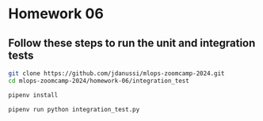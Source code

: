 # Homework 06

## Follow these steps to run the unit and integration tests

```bash
git clone https://github.com/jdanussi/mlops-zoomcamp-2024.git
cd mlops-zoomcamp-2024/homework-06/integration_test

pipenv install

pipenv run python integration_test.py
```

